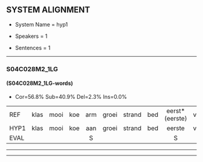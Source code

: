 
## SYSTEM ALIGNMENT

- System Name = hyp1

- Speakers = 1

- Sentences = 1

---

### S04C028M2_1LG

#### (S04C028M2_1LG-words)

- Cor=56.8%	Sub=40.9%	Del=2.3%	Ins=0.0%

|  |  |  |  |  |  |  |  |  |  |  |  |  |  |  |  |  |  |  |  |  |  |  |  |  |  |  |  |  |  |  |  |  |  |  |  |  |  |  |  |  |  |  |  |  |
|:--- |:---:|:---:|:---:|:---:|:---:|:---:|:---:|:---:|:---:|:---:|:---:|:---:|:---:|:---:|:---:|:---:|:---:|:---:|:---:|:---:|:---:|:---:|:---:|:---:|:---:|:---:|:---:|:---:|:---:|:---:|:---:|:---:|:---:|:---:|:---:|:---:|:---:|:---:|:---:|:---:|:---:|:---:|:---:|:---:|
| REF | klas | mooi | koe | arm | groei | strand | bed | eerst*(eerste) | voor | draai | * | *(saai) | * | sjaal | herfst | duur | straat | leeuw | *s | clown | hoek | krant | hout | vriend | gauw | chips | groen | feest | reis | jas | huis | paard | vijf | muts | nieuw | kind | bang | oog | zacht | schoen | plas | neus | knoop | plank |
| HYP1 | klas | mooi | koe | aan | groei | strand | bed | eerste | voor | dri | sa | siv | sal | shal | herst | duur | straat |  | nee | gelo | hoek | kant | had | vriend | gauw | gips | groen | feest | res | jas | hes | pard | ves | mut | nieuw | kind | bang | oog | zacht | schoen | plas | neus | knoop | plank |
| EVAL |  |  |  | S |  |  |  | S |  | S | S | S | S | S | S |  |  | D | S | S |  | S | S |  |  | S |  |  | S |  | S | S | S | S |  |  |  |  |  |  |  |  |  |  |
---

---
